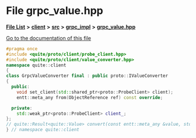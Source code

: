 

# File grpc\_value.hpp

[**File List**](files.md) **>** [**client**](dir_66fcfc6cbdc0959ca004c79e577b2983.md) **>** [**src**](dir_e2c39676c5a8632601778e1e1ba34ff3.md) **>** [**grpc\_impl**](dir_61027e8bdb8101310df75c312f0d65c4.md) **>** [**grpc\_value.hpp**](grpc__value_8hpp.md)

[Go to the documentation of this file](grpc__value_8hpp.md)


```C++
#pragma once
#include <quite/proto/client/probe_client.hpp>
#include <quite/proto/client/value_converter.hpp>
namespace quite::client
{
class GrpcValueConverter final : public proto::IValueConverter
{
  public:
    void set_client(std::shared_ptr<proto::ProbeClient> client);
    entt::meta_any from(ObjectReference ref) const override;

  private:
    std::weak_ptr<proto::ProbeClient> client_;
};
// quite::Result<quite::Value> convert(const entt::meta_any &value, std::shared_ptr<proto::ProbeClient> client);
} // namespace quite::client
```


